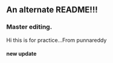 ## An alternate README!!!

### Master editing.


Hi this is for practice...From punnareddy
#### new update
